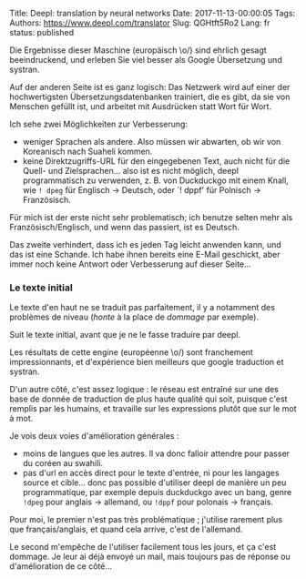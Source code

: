 Title: Deepl: translation by neural networks
Date: 2017-11-13-00:00:05
Tags: 
Authors: https://www.deepl.com/translator
Slug: QGHtft5Ro2
Lang: fr
status: published

Die Ergebnisse dieser Maschine (europäisch \o/)
sind ehrlich gesagt beeindruckend,
und erleben Sie viel besser als Google Übersetzung und systran.

Auf der anderen Seite ist es ganz logisch: Das Netzwerk wird auf einer der hochwertigsten Übersetzungsdatenbanken trainiert, die es gibt, da sie von Menschen gefüllt ist, und arbeitet mit Ausdrücken statt Wort für Wort.

Ich sehe zwei Möglichkeiten zur Verbesserung:

- weniger Sprachen als andere. Also müssen wir abwarten, ob wir von Koreanisch nach Suaheli kommen.
- keine Direktzugriffs-URL für den eingegebenen Text, auch nicht für die Quell- und Zielsprachen... also ist es nicht möglich, deepl programmatisch zu verwenden, z. B. von Duckduckgo mit einem Knall, wie `! dpeg` für Englisch -> Deutsch, oder `! dppf' für Polnisch -> Französisch.

Für mich ist der erste nicht sehr problematisch; ich benutze selten mehr als Französisch/Englisch, und wenn das passiert, ist es Deutsch.

Das zweite verhindert, dass ich es jeden Tag leicht anwenden kann, und das ist eine Schande. Ich habe ihnen bereits eine E-Mail geschickt, aber immer noch keine Antwort oder Verbesserung auf dieser Seite...



### Le texte initial
Le texte d'en haut ne se traduit pas parfaitement, il y a notamment des problèmes de niveau (*honte* à la place de *dommage* par exemple).

Suit le texte initial, avant que je ne le fasse traduire par deepl.


Les résultats de cette engine (européenne \o/)
sont franchement impressionnants,
et d'expérience bien meilleurs que google traduction et systran.

D'un autre côté, c'est assez logique : le réseau est entraîné sur une des base de donnée de traduction de plus haute qualité qui soit, puisque c'est remplis par les humains, et travaille sur les expressions plutôt que sur le mot à mot.

Je vois deux voies d'amélioration générales :

- moins de langues que les autres. Il va donc falloir attendre pour passer du coréen au swahili.
- pas d'url en accès direct pour le texte d'entrée, ni pour les langages source et cible… donc pas possible d'utiliser deepl de manière un peu programmatique, par exemple depuis duckduckgo avec un bang, genre `!dpeg` pour anglais -> allemand, ou `!dppf` pour polonais -> français.

Pour moi, le premier n'est pas très problématique ; j'utilise rarement plus que français/anglais, et quand cela arrive, c'est de l'allemand.

Le second m'empêche de l'utiliser facilement tous les jours, et ça c'est dommage. Je leur ai déjà envoyé un mail, mais toujours pas de réponse ou d'amélioration de ce côté…
